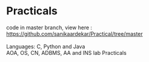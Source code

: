 # Practicals
code in master branch, view here : https://github.com/sanikaardekar/Practical/tree/master   <br> <br>
Languages: C, Python and Java </br>
AOA, OS, CN, ADBMS, AA and INS lab Practicals
